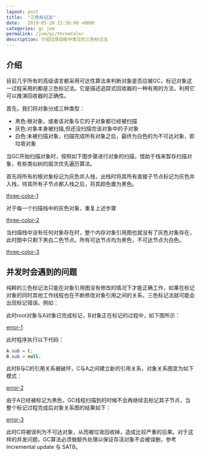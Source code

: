```yaml
---
layout: post
title:  "三色标记法"
date:   2019-05-20 22:36:00 +0800
categories: gc jvm
permalink: /jvm/gc/threeColor
description: 介绍垃圾回收中常见的三色标记法
---
```


## 介绍
目前几乎所有的高级语言都采用可达性算法来判断对象是否应被GC，标记对象这一过程采用的都是三色标记法。它是描述追踪式回收器的一种有用的方法，利用它可以推演回收器的正确性。

首先，我们将对象分成三种类型：
 * 黑色:根对象，或者该对象与它的子对象都已经被扫描
 * 灰色:对象本身被扫描,但还没扫描完该对象中的子对象
 * 白色:未被扫描对象，扫描完成所有对象之后，最终为白色的为不可达对象，即垃圾对象

当GC开始扫描对象时，按照如下图步骤进行对象的扫描，借助于栈来暂存扫描对象，有些类似树的层次优先遍历算法。

首先将所有的根对象标记为灰色并入栈，出栈时将其所有直接子节点标记为灰色并入栈，待其所有子节点都入栈之后，将其颜色置为黑色。

[three-color-1](../../resources/img/MixGC-1.png)

对于每一个扫描栈中的灰色对象，重复上述步骤

[three-color-2](../../resources/img/MixGC-2.png)

当扫描栈中没有任何对象存在时，整个内存对象引用图也就没有了灰色对象存在，此时图中只剩下黑白二色节点。所有可达节点均为黑色，不可达节点为白色。

[three-color-3](../../resources/img/MixGC-3.png)

## 并发时会遇到的问题
纯粹的三色标记法只能在对象引用图没有修改的情况下才能正确工作，如果在标记对象的同时其他工作线程也在不断修改对象引用之间的关系，三色标记法就可能会出现标记错误。例如：

此时root对象与A对象已完成标记，B对象正在标记的过程中，如下图所示：

[error-1](../../resources/img/MixGC-4.png)

此时程序执行以下代码：
``` java
A.sub = C;
B.sub = null;
```
此时B与C的引用关系被破坏，C与A之间建立新的引用关系，对象关系图变为如下模式：

[error-2](../../resources/img/MixGC-5.png)

由于A已经被标记为黑色，GC线程扫描到的时候不会再继续去标记其子节点，当整个标记过程完成后对象关系图的结果如下：

[error-3](../../resources/img/MixGC-6.png)

此时C将被误判为不可达对象，从而被垃圾回收掉，造成比较严重的后果。对于这样的并发问题，GC算法必须做额外处理以保证存活对象不会被误删，参考Incremental update 与 SATB。